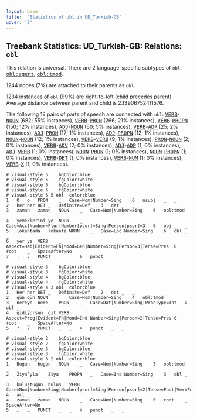 ```yaml
---
layout: base
title:  'Statistics of obl in UD_Turkish-GB'
udver: '2'
---
```


## Treebank Statistics: UD_Turkish-GB: Relations: `obl`

This relation is universal.
There are 2 language-specific subtypes of `obl`: <tt><a href="tr_gb-dep-obl-agent.html">obl:agent</a></tt>, <tt><a href="tr_gb-dep-obl-tmod.html">obl:tmod</a></tt>.

1244 nodes (7%) are attached to their parents as `obl`.

1234 instances of `obl` (99%) are right-to-left (child precedes parent).
Average distance between parent and child is 2.13906752411576.

The following 18 pairs of parts of speech are connected with `obl`: <tt><a href="tr_gb-pos-VERB.html">VERB</a></tt>-<tt><a href="tr_gb-pos-NOUN.html">NOUN</a></tt> (682; 55% instances), <tt><a href="tr_gb-pos-VERB.html">VERB</a></tt>-<tt><a href="tr_gb-pos-PRON.html">PRON</a></tt> (266; 21% instances), <tt><a href="tr_gb-pos-VERB.html">VERB</a></tt>-<tt><a href="tr_gb-pos-PROPN.html">PROPN</a></tt> (150; 12% instances), <tt><a href="tr_gb-pos-ADJ.html">ADJ</a></tt>-<tt><a href="tr_gb-pos-NOUN.html">NOUN</a></tt> (60; 5% instances), <tt><a href="tr_gb-pos-VERB.html">VERB</a></tt>-<tt><a href="tr_gb-pos-ADP.html">ADP</a></tt> (25; 2% instances), <tt><a href="tr_gb-pos-ADJ.html">ADJ</a></tt>-<tt><a href="tr_gb-pos-PRON.html">PRON</a></tt> (17; 1% instances), <tt><a href="tr_gb-pos-ADJ.html">ADJ</a></tt>-<tt><a href="tr_gb-pos-PROPN.html">PROPN</a></tt> (12; 1% instances), <tt><a href="tr_gb-pos-NOUN.html">NOUN</a></tt>-<tt><a href="tr_gb-pos-NOUN.html">NOUN</a></tt> (12; 1% instances), <tt><a href="tr_gb-pos-VERB.html">VERB</a></tt>-<tt><a href="tr_gb-pos-VERB.html">VERB</a></tt> (9; 1% instances), <tt><a href="tr_gb-pos-PRON.html">PRON</a></tt>-<tt><a href="tr_gb-pos-NOUN.html">NOUN</a></tt> (2; 0% instances), <tt><a href="tr_gb-pos-VERB.html">VERB</a></tt>-<tt><a href="tr_gb-pos-ADV.html">ADV</a></tt> (2; 0% instances), <tt><a href="tr_gb-pos-ADJ.html">ADJ</a></tt>-<tt><a href="tr_gb-pos-ADP.html">ADP</a></tt> (1; 0% instances), <tt><a href="tr_gb-pos-ADJ.html">ADJ</a></tt>-<tt><a href="tr_gb-pos-VERB.html">VERB</a></tt> (1; 0% instances), <tt><a href="tr_gb-pos-NOUN.html">NOUN</a></tt>-<tt><a href="tr_gb-pos-PRON.html">PRON</a></tt> (1; 0% instances), <tt><a href="tr_gb-pos-NOUN.html">NOUN</a></tt>-<tt><a href="tr_gb-pos-PROPN.html">PROPN</a></tt> (1; 0% instances), <tt><a href="tr_gb-pos-VERB.html">VERB</a></tt>-<tt><a href="tr_gb-pos-DET.html">DET</a></tt> (1; 0% instances), <tt><a href="tr_gb-pos-VERB.html">VERB</a></tt>-<tt><a href="tr_gb-pos-NUM.html">NUM</a></tt> (1; 0% instances), <tt><a href="tr_gb-pos-VERB.html">VERB</a></tt>-<tt><a href="tr_gb-pos-X.html">X</a></tt> (1; 0% instances).


~~~ conllu
# visual-style 5	bgColor:blue
# visual-style 5	fgColor:white
# visual-style 6	bgColor:blue
# visual-style 6	fgColor:white
# visual-style 6 5 obl	color:blue
1	O	o	PRON	_	Case=Nom|Number=Sing	6	nsubj	_	_
2	her	her	DET	_	Definite=Def	3	det	_	_
3	zaman	zaman	NOUN	_	Case=Nom|Number=Sing	6	obl:tmod	_	_
4	yemeklerini	ye	NOUN	_	Case=Acc|Number=Plur|Number[psor]=Sing|Person[psor]=3	6	obj	_	_
5	lokantada	lokanta	NOUN	_	Case=Loc|Number=Sing	6	obl	_	_
6	yer	ye	VERB	_	Aspect=Hab|Evident=Fh|Mood=Gen|Number=Sing|Person=3|Tense=Pres	0	root	_	SpaceAfter=No
7	.	.	PUNCT	_	_	6	punct	_	_

~~~


~~~ conllu
# visual-style 3	bgColor:blue
# visual-style 3	fgColor:white
# visual-style 4	bgColor:blue
# visual-style 4	fgColor:white
# visual-style 4 3 obl	color:blue
1	Her	her	DET	_	Definite=Def	2	det	_	_
2	gün	gün	NOUN	_	Case=Nom|Number=Sing	4	obl:tmod	_	_
3	nereye	nere	PRON	_	Case=Dat|Number=Sing|PronType=Int	4	obl	_	_
4	gidiyorsun	git	VERB	_	Aspect=Prog|Evident=Fh|Mood=Ind|Number=Sing|Person=2|Tense=Pres	0	root	_	SpaceAfter=No
5	?	?	PUNCT	_	_	4	punct	_	_

~~~


~~~ conllu
# visual-style 2	bgColor:blue
# visual-style 2	fgColor:white
# visual-style 3	bgColor:blue
# visual-style 3	fgColor:white
# visual-style 3 2 obl	color:blue
1	Bugün	bugün	NOUN	_	Case=Nom|Number=Sing	3	obl:tmod	_	_
2	Ziya’yla	Ziya	PROPN	_	Case=Ins|Number=Sing	3	obl	_	_
3	buluştuğun	buluş	VERB	_	Case=Nom|Number=Sing|Number[psor]=Sing|Person[psor]=2|Tense=Past|VerbForm=Part	4	acl	_	_
4	zaman	zaman	NOUN	_	Case=Nom|Number=Sing	0	root	_	SpaceAfter=No
5	…	…	PUNCT	_	_	4	punct	_	_

~~~


